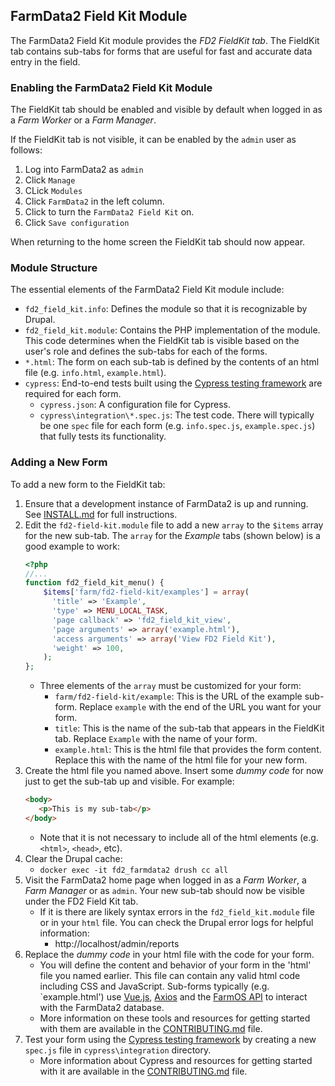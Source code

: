 ## FarmData2 Field Kit Module ##

The FarmData2 Field Kit module provides the _FD2 FieldKit tab_.  The FieldKit tab contains sub-tabs for forms that are useful for fast and accurate data entry in the field.

### Enabling the FarmData2 Field Kit Module ###

The FieldKit tab should be enabled and visible by default when logged in as a _Farm Worker_ or a _Farm Manager_.

If the FieldKit tab is not visible, it can be enabled by the `admin` user as follows:
1. Log into FarmData2 as `admin`
1. Click `Manage`
1. CLick `Modules`
1. Click `FarmData2` in the left column.
1. Click to turn the `FarmData2 Field Kit` on.
1. Click `Save configuration`

When returning to the home screen the FieldKit tab should now appear.

### Module Structure ###

The essential elements of the FarmData2 Field Kit module include:

- `fd2_field_kit.info`: Defines the module so that it is recognizable by Drupal.
- `fd2_field_kit.module`: Contains the PHP implementation of the module. This code determines when the FieldKit tab is visible based on the user's role and defines the sub-tabs for each of the forms.
- `*.html`: The form on each sub-tab is defined by the contents of an html file (e.g. `info.html`, `example.html`).
- `cypress`: End-to-end tests built using the [Cypress testing framework](https://www.cypress.io/) are required for each form.
  - `cypress.json`: A configuration file for Cypress.
  - `cypress\integration\*.spec.js`: The test code. There will typically be one `spec` file for each form (e.g. `info.spec.js`, `example.spec.js`) that fully tests its functionality.

### Adding a New Form ###

To add a new form to the FieldKit tab:
1. Ensure that a development instance of FarmData2 is up and running. See [INSTALL.md](https://github.com/DickinsonCollege/FarmData2/blob/main/INSTALL.md) for full instructions.
1. Edit the `fd2-field-kit.module` file to add a new `array` to the `$items` array for the new sub-tab.  The `array` for the _Example_ tabs (shown below) is a good example to work:
   ```php
   <?php
   //...
   function fd2_field_kit_menu() {
       $items['farm/fd2-field-kit/examples'] = array(
         'title' => 'Example',
         'type' => MENU_LOCAL_TASK,
         'page callback' => 'fd2_field_kit_view',
         'page arguments' => array('example.html'),
         'access arguments' => array('View FD2 Field Kit'),
         'weight' => 100,
       );
   };
   ```
   - Three elements of the `array` must be customized for your form:
     - `farm/fd2-field-kit/example`: This is the URL of the example sub-form. Replace `example` with the end of the URL you want for your form.
     - `title`: This is the name of the sub-tab that appears in the FieldKit tab.  Replace `Example` with the name of your form.
     - `example.html`: This is the html file that provides the form content. Replace this with the name of the html file for your new form.
1. Create the html file you named above. Insert some _dummy code_ for now just to get the sub-tab up and visible. For example:
   ```html
   <body>
      <p>This is my sub-tab</p>
   </body>
   ```
   - Note that it is not necessary to include all of the html elements (e.g. `<html>`, `<head>`, etc).
1. Clear the Drupal cache:
   - `docker exec -it fd2_farmdata2 drush cc all`
1. Visit the FarmData2 home page when logged in as a _Farm Worker_, a _Farm Manager_ or as `admin`.  Your new sub-tab should now be visible under the FD2 Field Kit tab.
   - If it is there are likely syntax errors in the `fd2_field_kit.module` file or in your `html` file.  You can check the Drupal error logs for helpful information:
     - http://localhost/admin/reports
1. Replace the _dummy code_ in your html file with the code for your form.
   - You will define the content and behavior of your form in the 'html' file you named earlier. This file can contain any valid html code including CSS and JavaScript. Sub-forms typically (e.g. `example.html') use [Vue.js](https://vuejs.org/), [Axios](https://github.com/axios/axios) and the [FarmOS API](https://farmos.org/development/api/) to interact with the FarmData2 database.
   - More information on these tools and resources for getting started with them are available in the [CONTRIBUTING.md](https://github.com/DickinsonCollege/FarmData2/blob/main/CONTRIBUTING.md) file.
1. Test your form using the [Cypress testing framework](https://www.cypress.io/) by creating a new `spec.js` file in `cypress\integration` directory.
   - More information about Cypress and resources for getting started with it are available in the [CONTRIBUTING.md](https://github.com/DickinsonCollege/FarmData2/blob/main/CONTRIBUTING.md) file.
